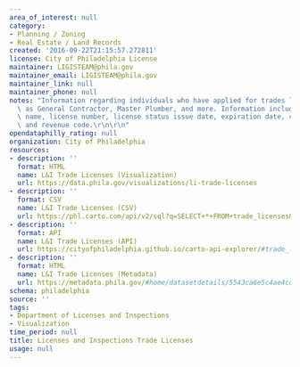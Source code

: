 ```yaml
---
area_of_interest: null
category: 
- Planning / Zoning
- Real Estate / Land Records
created: '2016-09-22T21:15:57.272811'
license: City of Philadelphia License
maintainer: LIGISTEAM@phila.gov
maintainer_email: LIGISTEAM@phila.gov
maintainer_link: null
maintainer_phone: null
notes: "Information regarding individuals who have applied for trades licenses such\
  \ as General Contractor, Master Plumber, and more. Information includes the individual's\
  \ name, license number, license status issue date, expiration date, company name,\
  \ and revenue code.\r\n\r\n"
opendataphilly_rating: null
organization: City of Philadelphia
resources:
- description: ''
  format: HTML
  name: L&I Trade Licenses (Visualization)
  url: https://data.phila.gov/visualizations/li-trade-licenses
- description: ''
  format: CSV
  name: L&I Trade Licenses (CSV)
  url: https://phl.carto.com/api/v2/sql?q=SELECT+*+FROM+trade_licenses&filename=trade_licenses&format=csv&skipfields=cartodb_id,the_geom,the_geom_webmercator
- description: ''
  format: API
  name: L&I Trade Licenses (API)
  url: https://cityofphiladelphia.github.io/carto-api-explorer/#trade_licenses
- description: ''
  format: HTML
  name: L&I Trade Licenses (Metadata)
  url: https://metadata.phila.gov/#home/datasetdetails/5543ca6e5c4ae4cd66d3ff55/representationdetails/5e9a0865a0da54001b1d5f49/
schema: philadelphia
source: ''
tags:
- Department of Licenses and Inspections
- Visualization
time_period: null
title: Licenses and Inspections Trade Licenses
usage: null
---
```


